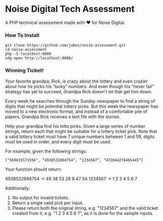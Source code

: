 # Noise Digital Tech Assessment

A PHP technical assessment made with ❤ for Noise Digital.

### How To Install

```
git clone https://github.com/jabes/noise-assessment.git
cd noise-assessment
php -S localhost:8000
xdg-open http://localhost:8000/
```

### Winning Ticket!

Your favorite grandpa, Rick, is crazy about the lottery and even crazier about how he picks his “lucky” numbers. And even though his “never fail” strategy has yet to succeed, Grandpa Rick doesn't let that get him down.

Every week he searches through the Sunday newspaper to find a string of digits that might be potential lottery picks. But this week the newspaper has moved to a new electronic format, and instead of a comfortable pile of papers, Grandpa Rick receives a text file with the stories.

Help your grandpa find his lotto picks. Given a large series of number strings, return each that might be suitable for a lottery ticket pick. Note that a valid lottery ticket must have 7 unique numbers between 1 and 59, digits must be used in order, and every digit must be used.

For example, given the following strings:

```
["569815571556", “4938532894754”, “1234567”, “472844278465445”]
```

Your function should return:

4938532894754 -> 49 38 53 28 9 47 54
1234567 -> 1 2 3 4 5 6 7

Additionally:

1) No output for invalid tickets.
2) Return a single valid pick per input.
3) Please return both the original string, e.g. "1234567" and the valid ticket created from it, e.g. "1 2 3 4 5 6 7", as it is done for the sample inputs.
